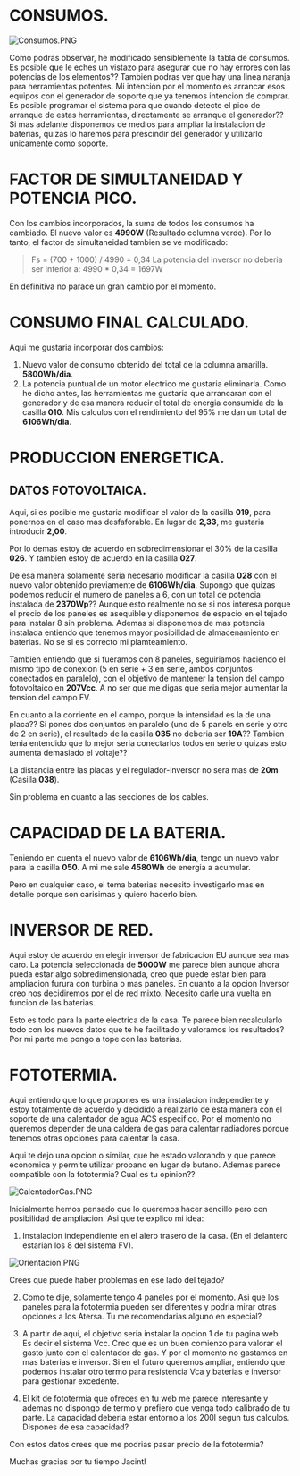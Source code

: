 # CONSUMOS.

![Consumos.PNG](/SistemaFotovoltaico/imgs/Consumos.PNG)

Como podras observar, he modificado sensiblemente la tabla de consumos. Es posible que le eches un vistazo para asegurar que no hay errores con las potencias de los elementos?? 
Tambien podras ver que hay una linea naranja para herramientas potentes. Mi intención por el momento es arrancar esos equipos con el generador de soporte que ya tenemos intencion de comprar. Es posible programar el sistema para que cuando detecte el pico de arranque de estas herramientas, directamente se arranque el generador?? Si mas adelante disponemos de medios para ampliar la instalacion de baterias, quizas lo haremos para prescindir del generador y utilizarlo unicamente como soporte.

# FACTOR DE SIMULTANEIDAD Y POTENCIA PICO.

Con los cambios incorporados, la suma de todos los consumos ha cambiado. El nuevo valor es **4990W** (Resultado columna verde). Por lo tanto, el factor de simultaneidad tambien se ve modificado:

> Fs = (700 + 1000) / 4990 = 0,34
> La potencia del inversor no deberia ser inferior a: 4990 * 0,34 = 1697W

En definitiva no parace un gran cambio por el momento. 

# CONSUMO FINAL CALCULADO.

Aqui me gustaria incorporar dos cambios:

1. Nuevo valor de consumo obtenido del total de la columna amarilla. **5800Wh/dia**.
2. La potencia puntual de un motor electrico me gustaria eliminarla. Como he dicho antes, las herramientas me gustaria que arrancaran con el generador y de esa manera reducir el total de energia consumida de la casilla **010**. Mis calculos con el rendimiento del 95% me dan un total de **6106Wh/dia**.

# PRODUCCION ENERGETICA.

## DATOS FOTOVOLTAICA.

Aqui, si es posible me gustaria modificar el valor de la casilla **019**, para ponernos en el caso mas desfaforable. En lugar de **2,33**, me gustaria introducir **2,00**.

Por lo demas estoy de acuerdo en sobredimensionar el 30% de la casilla **026**. Y tambien estoy de acuerdo en la casilla **027**.

De esa manera solamente seria necesario modificar la casilla **028** con el nuevo valor obtenido previamente de **6106Wh/dia**.
Supongo que quizas podemos reducir el numero de paneles a 6, con un total de potencia instalada de **2370Wp**?? Aunque esto realmente no se si nos interesa porque el precio de los paneles es asequible y disponemos de espacio en el tejado para instalar 8 sin problema. Ademas si disponemos de mas potencia instalada entiendo que tenemos mayor posibilidad de almacenamiento en baterias. No se si es correcto mi plamteamiento.

Tambien entiendo que si fueramos con 8 paneles, seguiriamos haciendo el mismo tipo de conexion (5 en serie + 3 en serie, ambos conjuntos conectados en paralelo), con el objetivo de mantener la tension del campo fotovoltaico en **207Vcc**. A no ser que me digas que seria mejor aumentar la tension del campo FV.

En cuanto a la corriente en el campo, porque la intensidad es la de una placa?? Si pones dos conjuntos en paralelo (uno de 5 panels en serie y otro de 2 en serie), el resultado de la casilla **035** no deberia ser **19A**?? Tambien tenia entendido que lo mejor seria conectarlos todos en serie o quizas esto aumenta demasiado el voltaje??

La distancia entre las placas y el regulador-inversor no sera mas de **20m** (Casilla **038**).

Sin problema en cuanto a las secciones de los cables.

# CAPACIDAD DE LA BATERIA.

Teniendo en cuenta el nuevo valor de **6106Wh/dia**, tengo un nuevo valor para la casilla **050**. A mi me sale **4580Wh** de energia a acumular.

Pero en cualquier caso, el tema baterias necesito investigarlo mas en detalle porque son carisimas y quiero hacerlo bien.

# INVERSOR DE RED.

Aqui estoy de acuerdo en elegir inversor de fabricacion EU aunque sea mas caro. La potencia seleccionada de **5000W** me parece bien aunque ahora pueda estar algo sobredimensionada, creo que puede estar bien para ampliacion furura con turbina o mas paneles. En cuanto a la opcion Inversor creo nos decidiremos por el de red mixto. Necesito darle una vuelta en funcion de las baterias.

Esto es todo para la parte electrica de la casa. Te parece bien recalcularlo todo con los nuevos datos que te he facilitado y valoramos los resultados? Por mi parte me pongo a tope con las baterias.

# FOTOTERMIA.

Aqui entiendo que lo que propones es una instalacion independiente y estoy totalmente de acuerdo y decidido a realizarlo de esta manera con el soporte de una calentador de agua ACS especifico. Por el momento no queremos depender de una caldera de gas para calentar radiadores porque tenemos otras opciones para calentar la casa.

Aqui te dejo una opcion o similar, que he estado valorando y que parece economica y permite utilizar propano en lugar de butano. Ademas parece compatible con la fototermia? Cual es tu opinion??

![CalentadorGas.PNG](/SistemaFotovoltaico/imgs/CalentadorGas.PNG)

Inicialmente hemos pensado que lo queremos hacer sencillo pero con posibilidad de ampliacion. Asi que te explico mi idea:

1. Instalacion independiente en el alero trasero de la casa. (En el delantero estarian los 8 del sistema FV). 

![Orientacion.PNG](/SistemaFotovoltaico/imgs/Orientacion.PNG)

Crees que puede haber problemas en ese lado del tejado?

2. Como te dije, solamente tengo 4 paneles por el momento. Asi que los paneles para la fototermia pueden ser diferentes y podria mirar otras opciones a los Atersa. Tu me recomendarias alguno en especial?
   
3. A partir de aqui, el objetivo seria instalar la opcion 1 de tu pagina web. Es decir el sistema Vcc. Creo que es un buen comienzo para valorar el gasto junto con el calentador de gas. Y por el momento no gastamos en mas baterias e inversor. Si en el futuro queremos ampliar, entiendo que podemos instalar otro termo para resistencia Vca y baterias e inversor para gestionar excedente.

4. El kit de fototermia que ofreces en tu web me parece interesante y ademas no dispongo de termo y prefiero que venga todo calibrado de tu parte. La capacidad deberia estar entorno a los 200l segun tus calculos. Dispones de esa capacidad? 

Con estos datos crees que me podrias pasar precio de la fototermia?

Muchas gracias por tu tiempo Jacint!





























